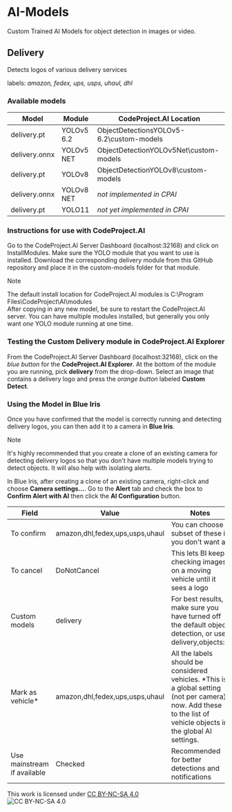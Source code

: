 # AI-Models
Custom Trained AI Models for object detection in images or video.<br/>

## Delivery
Detects logos of various delivery services<br/>

labels: *amazon, fedex, ups, usps, uhaul, dhl*<br/>

### Available models
| Model | Module | CodeProject.AI Location |
| --- | --- | --- |
| delivery.pt | YOLOv5 6.2 | ObjectDetectionsYOLOv5-6.2\custom-models |
| delivery.onnx | YOLOv5 NET | ObjectDetectionYOLOv5Net\custom-models |
| delivery.pt | YOLOv8 | ObjectDetectionYOLOv8\custom-models |
| delivery.onnx | YOLOv8 NET | _not implemented in CPAI_ |
| delivery.pt | YOLO11 | _not yet implemented in CPAI_ |

### Instructions for use with CodeProject.AI
Go to the CodeProject.AI Server Dashboard (localhost:32168) and click on InstallModules. Make sure the YOLO module that you want to use is installed. 
Download the corresponding delivery module from this GitHub repository and place it in the custom-models folder for that module. 
> [!NOTE]
> The default install location for CodeProject.AI modules is C:\Program Files\CodeProject\AI\modules\
> After copying in any new model, be sure to restart the CodeProject.AI server. You can have multiple modules installed, but generally you only want _one_ YOLO module running at one time.

### Testing the Custom Delivery module in CodeProject.AI Explorer
From the CodeProject.AI Server Dashboard (localhost:32168), click on the _blue button_ for the **CodeProject.AI Explorer**. At the bottom of the module you are running, pick **delivery** from the drop-down. Select an image that contains a delivery logo and press the _orange button_ labeled **Custom Detect**.

### Using the Model in Blue Iris
Once you have confirmed that the model is correctly running and detecting delivery logos, you can then add it to a camera in **Blue Iris**.
> [!NOTE]
> It's highly recommended that you create a clone of an existing camera for detecting delivery logos so that you don't have multiple models trying to detect objects. It will also help with isolating alerts.

In Blue Iris, after creating a clone of an existing camera, right-click and choose **Camera settings...**. Go to the **Alert** tab and check the box to **Confirm Alert with AI** then click the **AI Configuration** button.

| Field | Value | Notes |
| --- | --- | --- |
| To confirm | amazon,dhl,fedex,ups,usps,uhaul | You can choose a subset of these if you don't want all |
| To cancel | DoNotCancel | This lets BI keep checking images on a moving vehicle until it sees a logo |
| Custom models | delivery | For best results, make sure you have turned off the default object detection, or use delivery,objects:0 |
| Mark as vehicle* | amazon,dhl,fedex,ups,usps,uhaul | All the labels should be considered vehicles. *This is a global setting (not per camera) now. Add these to the list of vehicle objects in the global AI settings. |
| Use mainstream if available | Checked | Recommended for better detections and notifications |

This work is licensed under [CC BY-NC-SA 4.0](https://creativecommons.org/licenses/by-nc-sa/4.0/)<br/>
![CC BY-NC-SA 4.0](https://licensebuttons.net/l/by-nc-sa/4.0/88x31.png)
